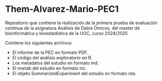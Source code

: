 # Them-Alvarez-Mario-PEC1

Repositorio que contiene la realización de la primera prueba de evaluación continua de la asignatura Análisis de Datos Ómicos, del master de bioinformática y bioestadistíca de la UOC, curso 2024/2025. 

Contiene los siguientes archivos: 

-  El informe de la PEC en formato PDF.
-  El código del análisis exploratorio en R.
-  Los metadatos del estudio en formato md.
-  El mwtab del estudio en formato txt.
-  El objeto SummarizedExperiment del estudio en formato rda. 
